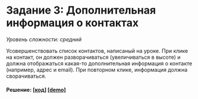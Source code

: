 # Задание 3: Дополнительная информация о контактах

_Уровень сложности: средний_

Усовершенствовать список контактов, написаный на уроке. При клике на контакт, он должен разворачиваться (увеличиваться в высоте) и должна отображаться какая-то дополнительная информация о контакте (например, адрес и email). При повторном клике, информация должна сворачиваться.

#### Решение: [[код]](./src/index.html) [[demo]](https://mikedevice.github.io/react-samples/react-essential-course/01-introduction-to-react/03-contacts/src/index.html)

